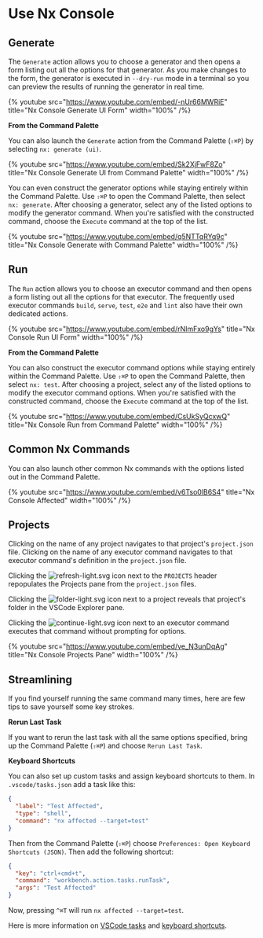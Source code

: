 # Use Nx Console

## Generate

The `Generate` action allows you to choose a generator and then opens a form listing out all the options for that generator. As you make changes to the form, the generator is executed in `--dry-run` mode in a terminal so you can preview the results of running the generator in real time.

{% youtube
src="https://www.youtube.com/embed/-nUr66MWRiE"
title="Nx Console Generate UI Form"
width="100%" /%}

**From the Command Palette**

You can also launch the `Generate` action from the Command Palette (`⇧⌘P`) by selecting `nx: generate (ui)`.

{% youtube
src="https://www.youtube.com/embed/Sk2XjFwF8Zo"
title="Nx Console Generate UI from Command Palette"
width="100%" /%}

You can even construct the generator options while staying entirely within the Command Palette. Use `⇧⌘P` to open the Command Palette, then select `nx: generate`. After choosing a generator, select any of the listed options to modify the generator command. When you're satisfied with the constructed command, choose the `Execute` command at the top of the list.

{% youtube
src="https://www.youtube.com/embed/q5NTTqRYq9c"
title="Nx Console Generate with Command Palette"
width="100%" /%}

## Run

The `Run` action allows you to choose an executor command and then opens a form listing out all the options for that executor. The frequently used executor commands `build`, `serve`, `test`, `e2e` and `lint` also have their own dedicated actions.

{% youtube
src="https://www.youtube.com/embed/rNImFxo9gYs"
title="Nx Console Run UI Form"
width="100%" /%}

**From the Command Palette**

You can also construct the executor command options while staying entirely within the Command Palette. Use `⇧⌘P` to open the Command Palette, then select `nx: test`. After choosing a project, select any of the listed options to modify the executor command options. When you're satisfied with the constructed command, choose the `Execute` command at the top of the list.

{% youtube
src="https://www.youtube.com/embed/CsUkSyQcxwQ"
title="Nx Console Run from Command Palette"
width="100%" /%}

## Common Nx Commands

You can also launch other common Nx commands with the options listed out in the Command Palette.

{% youtube
src="https://www.youtube.com/embed/v6Tso0lB6S4"
title="Nx Console Affected"
width="100%" /%}

## Projects

Clicking on the name of any project navigates to that project's `project.json` file. Clicking on the name of any executor command navigates to that executor command's definition in the `project.json` file.

Clicking the ![refresh-light.svg](./refresh-light.svg) icon next to the `PROJECTS` header repopulates the Projects pane from the `project.json` files.

Clicking the ![folder-light.svg](./folder-light.svg) icon next to a project reveals that project's folder in the VSCode Explorer pane.

Clicking the ![continue-light.svg](./continue-light.svg) icon next to an executor command executes that command without prompting for options.

{% youtube
src="https://www.youtube.com/embed/ve_N3unDqAg"
title="Nx Console Projects Pane"
width="100%" /%}

## Streamlining

If you find yourself running the same command many times, here are few tips to save yourself some key strokes.

**Rerun Last Task**

If you want to rerun the last task with all the same options specified, bring up the Command Palette (`⇧⌘P`) and choose `Rerun Last Task`.

**Keyboard Shortcuts**

You can also set up custom tasks and assign keyboard shortcuts to them. In `.vscode/tasks.json` add a task like this:

```json
{
  "label": "Test Affected",
  "type": "shell",
  "command": "nx affected --target=test"
}
```

Then from the Command Palette (`⇧⌘P`) choose `Preferences: Open Keyboard Shortcuts (JSON)`. Then add the following shortcut:

```json
{
  "key": "ctrl+cmd+t",
  "command": "workbench.action.tasks.runTask",
  "args": "Test Affected"
}
```

Now, pressing `^⌘T` will run `nx affected --target=test`.

Here is more information on [VSCode tasks](https://code.visualstudio.com/docs/editor/tasks) and [keyboard shortcuts](https://code.visualstudio.com/docs/getstarted/keybindings).
